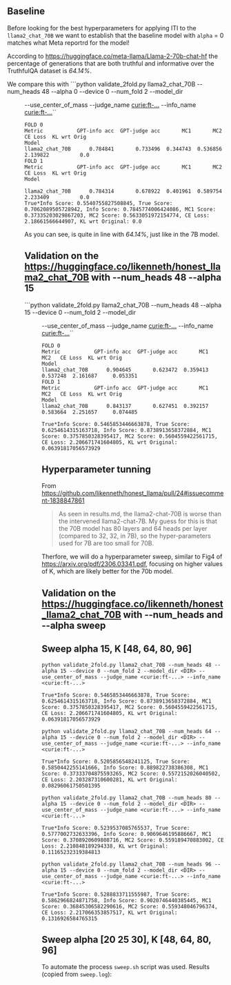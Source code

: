 ## Baseline
Before looking for the best hyperparameters for applying ITI to the `llama2_chat_70B` we want to establish that the baseline model with `alpha` = 0 matches what Meta reportrd for the model!

According to https://huggingface.co/meta-llama/Llama-2-70b-chat-hf the percentage of generations that are both truthful and informative over the TruthfulQA dataset is *64.14%*.

We compare this with ```python validate_2fold.py llama2_chat_70B --num_heads 48 --alpha 0 --device 0 --num_fold 2 --model_dir <DIR> --use_center_of_mass --judge_name <curie:ft-...> --info_name <curie:ft-...>``

```
FOLD 0
Metric           GPT-info acc  GPT-judge acc       MC1       MC2   CE Loss  KL wrt Orig
Model                                                                                  
llama2_chat_70B      0.784841       0.733496  0.344743  0.536856  2.139822          0.0
FOLD 1
Metric           GPT-info acc  GPT-judge acc       MC1       MC2   CE Loss  KL wrt Orig
Model
                                                                                  
llama2_chat_70B      0.784314       0.678922  0.401961  0.589754  2.233409          0.0
True*Info Score: 0.5540755827508845, True Score: 0.7062089505728942, Info Score: 0.7845774006424086, MC1 Score: 0.37335203029867203, MC2 Score: 0.5633051972154774, CE Loss: 2.18661566644907, KL wrt Original: 0.0
```

As you can see, is quite in line with *64.14%*, just like in the 7B model.

## Validation on the https://huggingface.co/likenneth/honest_llama2_chat_70B with --num_heads 48 --alpha 15

```python validate_2fold.py llama2_chat_70B --num_heads 48 --alpha 15 --device 0 --num_fold 2 --model_dir <DIR> --use_center_of_mass --judge_name <curie:ft-...> --info_name <curie:ft-...>``

```
FOLD 0
Metric           GPT-info acc  GPT-judge acc       MC1       MC2   CE Loss  KL wrt Orig
Model                                                                                  
llama2_chat_70B      0.904645       0.623472  0.359413  0.537248  2.161687     0.053351
FOLD 1
Metric           GPT-info acc  GPT-judge acc       MC1       MC2   CE Loss  KL wrt Orig
Model                                                                                  
llama2_chat_70B      0.843137       0.627451  0.392157  0.583664  2.251657     0.074485

True*Info Score: 0.5465853446663878, True Score: 0.6254614315163718, Info Score: 0.8738913658372884, MC1 Score: 0.3757850328395417, MC2 Score: 0.5604559422561715, CE Loss: 2.206671741604805, KL wrt Original: 0.06391817056573929
```

## Hyperparameter tunning

From https://github.com/likenneth/honest_llama/pull/24#issuecomment-1838847861
>As seen in results.md, the llama2-chat-70B is worse than the intervened llama2-chat-7B. My guess for this is that the 70B model has 80 layers and 64 heads per layer (compared to 32, 32, in 7B), so the hyper-parameters used for 7B are too small for 70B.

Therfore, we will do a hyperparameter sweep, similar to Fig4 of https://arxiv.org/pdf/2306.03341.pdf, focusing on higher values of K, which are likely better for the 70b model.

## Validation on the https://huggingface.co/likenneth/honest_llama2_chat_70B with --num_heads and --alpha sweep

## Sweep alpha 15, K [48, 64, 80, 96]
```
python validate_2fold.py llama2_chat_70B --num_heads 48 --alpha 15 --device 0 --num_fold 2 --model_dir <DIR> --use_center_of_mass --judge_name <curie:ft-...> --info_name <curie:ft-...>

True*Info Score: 0.5465853446663878, True Score: 0.6254614315163718, Info Score: 0.8738913658372884, MC1 Score: 0.3757850328395417, MC2 Score: 0.5604559422561715, CE Loss: 2.206671741604805, KL wrt Original: 0.06391817056573929
```
```
python validate_2fold.py llama2_chat_70B --num_heads 64 --alpha 15 --device 0 --num_fold 2 --model_dir <DIR> --use_center_of_mass --judge_name <curie:ft-...> --info_name <curie:ft-...>

True*Info Score: 0.5205856548241125, True Score: 0.5850442255141666, Info Score: 0.889822738386308, MC1 Score: 0.37333704875593265, MC2 Score: 0.5572152026040502, CE Loss: 2.203287310600281, KL wrt Original: 0.08296061750501395
```
```
python validate_2fold.py llama2_chat_70B --num_heads 80 --alpha 15 --device 0 --num_fold 2 --model_dir <DIR> --use_center_of_mass --judge_name <curie:ft-...> --info_name <curie:ft-...>

True*Info Score: 0.5239537085765537, True Score: 0.5777002732633396, Info Score: 0.9069646195886667, MC1 Score: 0.3708920609808716, MC2 Score: 0.559189470883002, CE Loss: 2.210848189294338, KL wrt Original: 0.11165232319384813
```
```
python validate_2fold.py llama2_chat_70B --num_heads 96 --alpha 15 --device 0 --num_fold 2 --model_dir <DIR> --use_center_of_mass --judge_name <curie:ft-...> --info_name <curie:ft-...>

True*Info Score: 0.5288833711555987, True Score: 0.5862966824871758, Info Score: 0.9020746440385445, MC1 Score: 0.36845306582290616, MC2 Score: 0.559348046796374, CE Loss: 2.217066353857517, KL wrt Original: 0.1316926584765315
```
## Sweep alpha [20 25 30], K [48, 64, 80, 96]
To automate the process `sweep.sh` script was used. Results (copied from `sweep.log`):

